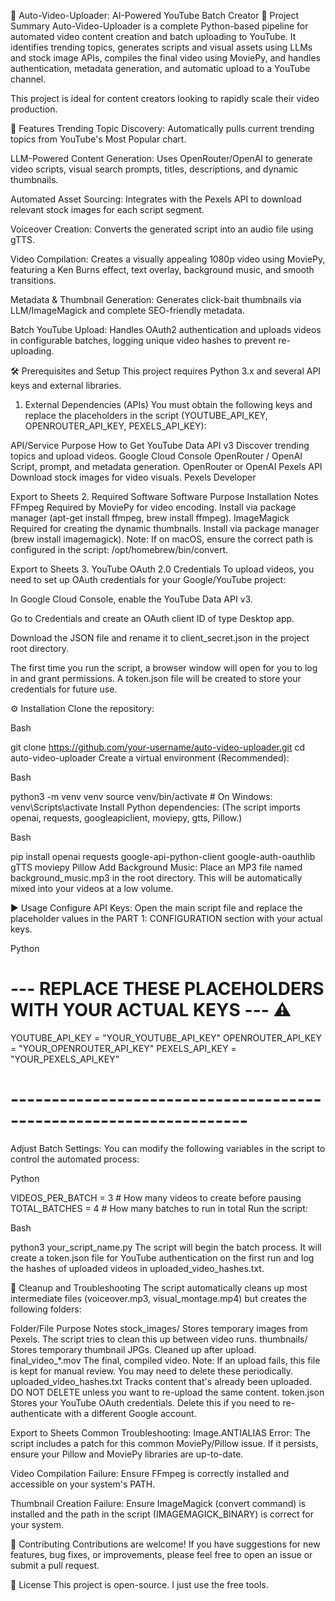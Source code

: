 🤖 Auto-Video-Uploader: AI-Powered YouTube Batch Creator
🌟 Project Summary
Auto-Video-Uploader is a complete Python-based pipeline for automated video content creation and batch uploading to YouTube. It identifies trending topics, generates scripts and visual assets using LLMs and stock image APIs, compiles the final video using MoviePy, and handles authentication, metadata generation, and automatic upload to a YouTube channel.

This project is ideal for content creators looking to rapidly scale their video production.

🚀 Features
Trending Topic Discovery: Automatically pulls current trending topics from YouTube's Most Popular chart.

LLM-Powered Content Generation: Uses OpenRouter/OpenAI to generate video scripts, visual search prompts, titles, descriptions, and dynamic thumbnails.

Automated Asset Sourcing: Integrates with the Pexels API to download relevant stock images for each script segment.

Voiceover Creation: Converts the generated script into an audio file using gTTS.

Video Compilation: Creates a visually appealing 1080p video using MoviePy, featuring a Ken Burns effect, text overlay, background music, and smooth transitions.

Metadata & Thumbnail Generation: Generates click-bait thumbnails via LLM/ImageMagick and complete SEO-friendly metadata.

Batch YouTube Upload: Handles OAuth2 authentication and uploads videos in configurable batches, logging unique video hashes to prevent re-uploading.

🛠️ Prerequisites and Setup
This project requires Python 3.x and several API keys and external libraries.

1. External Dependencies (APIs)
You must obtain the following keys and replace the placeholders in the script (YOUTUBE_API_KEY, OPENROUTER_API_KEY, PEXELS_API_KEY):

API/Service	Purpose	How to Get
YouTube Data API v3	Discover trending topics and upload videos.	Google Cloud Console
OpenRouter / OpenAI	Script, prompt, and metadata generation.	OpenRouter or OpenAI
Pexels API	Download stock images for video visuals.	Pexels Developer

Export to Sheets
2. Required Software
Software	Purpose	Installation Notes
FFmpeg	Required by MoviePy for video encoding.	Install via package manager (apt-get install ffmpeg, brew install ffmpeg).
ImageMagick	Required for creating the dynamic thumbnails.	Install via package manager (brew install imagemagick). Note: If on macOS, ensure the correct path is configured in the script: /opt/homebrew/bin/convert.

Export to Sheets
3. YouTube OAuth 2.0 Credentials
To upload videos, you need to set up OAuth credentials for your Google/YouTube project:

In Google Cloud Console, enable the YouTube Data API v3.

Go to Credentials and create an OAuth client ID of type Desktop app.

Download the JSON file and rename it to client_secret.json in the project root directory.

The first time you run the script, a browser window will open for you to log in and grant permissions. A token.json file will be created to store your credentials for future use.

⚙️ Installation
Clone the repository:

Bash

git clone https://github.com/your-username/auto-video-uploader.git
cd auto-video-uploader
Create a virtual environment (Recommended):

Bash

python3 -m venv venv
source venv/bin/activate  # On Windows: venv\Scripts\activate
Install Python dependencies:
(The script imports openai, requests, googleapiclient, moviepy, gtts, Pillow.)

Bash

pip install openai requests google-api-python-client google-auth-oauthlib gTTS moviepy Pillow
Add Background Music:
Place an MP3 file named background_music.mp3 in the root directory. This will be automatically mixed into your videos at a low volume.

▶️ Usage
Configure API Keys: Open the main script file and replace the placeholder values in the PART 1: CONFIGURATION section with your actual keys.

Python

# --- REPLACE THESE PLACEHOLDERS WITH YOUR ACTUAL KEYS --- ⚠️
YOUTUBE_API_KEY = "YOUR_YOUTUBE_API_KEY"
OPENROUTER_API_KEY = "YOUR_OPENROUTER_API_KEY"
PEXELS_API_KEY = "YOUR_PEXELS_API_KEY"
# -------------------------------------------------------------------
Adjust Batch Settings: You can modify the following variables in the script to control the automated process:

Python

VIDEOS_PER_BATCH = 3  # How many videos to create before pausing
TOTAL_BATCHES = 4     # How many batches to run in total
Run the script:

Bash

python3 your_script_name.py
The script will begin the batch process. It will create a token.json file for YouTube authentication on the first run and log the hashes of uploaded videos in uploaded_video_hashes.txt.

🧹 Cleanup and Troubleshooting
The script automatically cleans up most intermediate files (voiceover.mp3, visual_montage.mp4) but creates the following folders:

Folder/File	Purpose	Notes
stock_images/	Stores temporary images from Pexels.	The script tries to clean this up between video runs.
thumbnails/	Stores temporary thumbnail JPGs.	Cleaned up after upload.
final_video_*.mov	The final, compiled video.	Note: If an upload fails, this file is kept for manual review. You may need to delete these periodically.
uploaded_video_hashes.txt	Tracks content that's already been uploaded.	DO NOT DELETE unless you want to re-upload the same content.
token.json	Stores your YouTube OAuth credentials.	Delete this if you need to re-authenticate with a different Google account.

Export to Sheets
Common Troubleshooting:
Image.ANTIALIAS Error: The script includes a patch for this common MoviePy/Pillow issue. If it persists, ensure your Pillow and MoviePy libraries are up-to-date.

Video Compilation Failure: Ensure FFmpeg is correctly installed and accessible on your system's PATH.

Thumbnail Creation Failure: Ensure ImageMagick (convert command) is installed and the path in the script (IMAGEMAGICK_BINARY) is correct for your system.

🤝 Contributing
Contributions are welcome! If you have suggestions for new features, bug fixes, or improvements, please feel free to open an issue or submit a pull request.

📜 License
This project is open-source. I just use the free tools.
